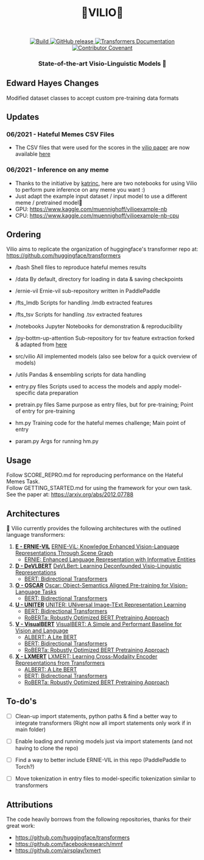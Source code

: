 <p align="center">
    <br>
    <h1 align="center"> 🥶VILIO🥶 </h1> 
    <br>
<p>
<p align="center">
    <a href="https://circleci.com/gh/huggingface/transformers">
        <img alt="Build" src="https://img.shields.io/circleci/build/github/huggingface/transformers/master">
    </a>
    <a href="https://github.com/huggingface/transformers/releases">
        <img alt="GitHub release" src="https://img.shields.io/github/release/huggingface/transformers.svg">
    </a>
    <a href="https://huggingface.co/transformers/index.html">
        <img alt="Transformers Documentation" src="https://img.shields.io/website/http/huggingface.co/transformers/index.html.svg?down_color=red&down_message=offline&up_message=online">
    </a>
    <a href="https://github.com/huggingface/transformers/blob/master/CODE_OF_CONDUCT.md">
        <img alt="Contributor Covenant" src="https://img.shields.io/badge/Contributor%20Covenant-v2.0%20adopted-ff69b4.svg">
    </a>
</p>

<h3 align="center">
<p> State-of-the-art Visio-Linguistic Models 🥶
</h3>

## Edward Hayes Changes
Modified dataset classes to accept custom pre-training data formats

## Updates

### 06/2021 - Hateful Memes CSV Files

- The CSV files that were used for the scores in the <a href="https://arxiv.org/abs/2012.07788">vilio paper</a> are now available <a href="https://www.kaggle.com/muennighoff/vilioresults">here</a>

### 06/2021 - Inference on any meme

- Thanks to the initiative by <a href="https://github.com/katrinc">katrinc</a>, here are two notebooks for using Vilio to perform pure inference on any meme you want :)
- Just adapt the example input dataset / input model to use a different meme / pretrained model🥶
- GPU: https://www.kaggle.com/muennighoff/vilioexample-nb
- CPU: https://www.kaggle.com/muennighoff/vilioexample-nb-cpu


## Ordering

Vilio aims to replicate the organization of huggingface's transformer repo at:
https://github.com/huggingface/transformers

- /bash
Shell files to reproduce hateful memes results

- /data
By default, directory for loading in data & saving checkpoints

- /ernie-vil
Ernie-vil sub-repository written in PaddlePaddle

- /fts_lmdb
Scripts for handling .lmdb extracted features

- /fts_tsv
Scripts for handling .tsv extracted features

- /notebooks
Jupyter Notebooks for demonstration & reproducibility

- /py-bottm-up-attention
Sub-repository for tsv feature extraction forked & adapted from [here](https://github.com/airsplay/py-bottom-up-attention)

- src/vilio
All implemented models (also see below for a quick overview of models)

- /utils
Pandas & ensembling scripts for data handling

- entry.py files
Scripts used to access the models and apply model-specific data preparation

- pretrain.py files
Same purpose as entry files, but for pre-training; Point of entry for pre-training

- hm.py
Training code for the hateful memes challenge; Main point of entry

- param.py
Args for running hm.py


## Usage

Follow SCORE_REPRO.md for reproducing performance on the Hateful Memes Task. <br>
Follow GETTING_STARTED.md for using the framework for your own task. <br>
See the paper at: https://arxiv.org/abs/2012.07788

## Architectures

🥶 Vilio currently provides the following architectures with the outlined language transformers:

1. **[E - ERNIE-VIL](https://arxiv.org/abs/2006.16934)** [ERNIE-ViL: Knowledge Enhanced Vision-Language Representations Through Scene Graph](https://arxiv.org/abs/2006.16934)
    - [ERNIE: Enhanced Language Representation with Informative Entities](https://arxiv.org/abs/1905.07129)
1. **[D - DeVLBERT](https://arxiv.org/abs/2008.06884)** [DeVLBert: Learning Deconfounded Visio-Linguistic Representations](https://arxiv.org/abs/2008.06884)
    - [BERT: Bidirectional Transformers](https://arxiv.org/abs/1810.04805)
1. **[O - OSCAR](https://arxiv.org/abs/2004.06165)** [Oscar: Object-Semantics Aligned Pre-training for Vision-Language Tasks](https://arxiv.org/abs/2004.06165)
    - [BERT: Bidirectional Transformers](https://arxiv.org/abs/1810.04805)
1. **[U - UNITER](https://arxiv.org/abs/1909.11740)** [UNITER: UNiversal Image-TExt Representation Learning](https://arxiv.org/abs/1909.11740)
    - [BERT: Bidirectional Transformers](https://arxiv.org/abs/1810.04805)
    - [RoBERTa: Robustly Optimized BERT Pretraining Approach](https://arxiv.org/abs/1907.11692)
1. **[V - VisualBERT](https://arxiv.org/abs/1908.03557)** [VisualBERT: A Simple and Performant Baseline for Vision and Language](https://arxiv.org/abs/1908.03557)
    - [ALBERT: A Lite BERT](https://arxiv.org/abs/1909.11942)
    - [BERT: Bidirectional Transformers](https://arxiv.org/abs/1810.04805)
    - [RoBERTa: Robustly Optimized BERT Pretraining Approach](https://arxiv.org/abs/1907.11692)
1. **[X - LXMERT](https://arxiv.org/abs/1908.07490)** [LXMERT: Learning Cross-Modality Encoder Representations from Transformers](https://arxiv.org/abs/1908.07490)
    - [ALBERT: A Lite BERT](https://arxiv.org/abs/1909.11942)
    - [BERT: Bidirectional Transformers](https://arxiv.org/abs/1810.04805)
    - [RoBERTa: Robustly Optimized BERT Pretraining Approach](https://arxiv.org/abs/1907.11692)


## To-do's

- [ ] Clean-up import statements, python paths & find a better way to integrate transformers (Right now all import statements only work if in main folder)
- [ ] Enable loading and running models just via import statements (and not having to clone the repo)
- [ ] Find a way to better include ERNIE-VIL in this repo (PaddlePaddle to Torch?)
- [ ] Move tokenization in entry files to model-specific tokenization similar to transformers


## Attributions

The code heavily borrows from the following repositories, thanks for their great work:
- https://github.com/huggingface/transformers
- https://github.com/facebookresearch/mmf
- https://github.com/airsplay/lxmert
